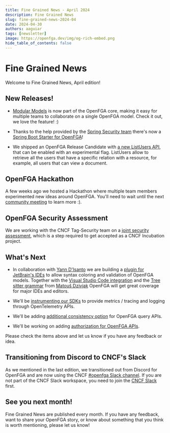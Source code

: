 ```yaml
---
title: Fine Grained News - April 2024
description: Fine Grained News
slug: fine-grained-news-2024-04
date: 2024-04-30
authors: aaguiar
tags: [newsletter]
image: https://openfga.dev/img/og-rich-embed.png
hide_table_of_contents: false
---
```

# Fine Grained News

Welcome to Fine Grained News, April edition!

## New Releases!

- [Modular Models](https://openfga.dev/blog/modular-models-announcement) is now part of the OpenFGA core, making it easy for multiple teams to collaborate on a single OpenFGA model. Check it out, we love the feature! :)

- Thanks to the help provided by the [Spring Security team](https://github.com/spring-projects/spring-security/issues/14121) there's now a [Spring Boot Starter for OpenFGA](https://github.com/openfga/spring-boot-starter)!

- We shipped an OpenFGA Release Candidate with [a new ListUsers API](https://openfga.dev/blog/list-users-announcement), that can be enabled with an experimental flag. ListUsers allow to retrieve all the users that have a specific relation with a resource, for example, all users that can view a document.

## OpenFGA Hackathon

A few weeks ago we hosted a Hackathon where multiple team members experimented new ideas around OpenFGA. You'll need to wait until the next [community meeting](https://github.com/openfga/community/blob/main/community-meetings.md) to learn more :).

## OpenFGA Security Assessment

We are working with the CNCF Tag-Security team on a [joint security assessment](https://github.com/cncf/tag-security/issues/1236), which is a step required to get accepted as a CNCF Incubation project.

## What's Next

- In collaboration with [Yann D'Isanto](https://github.com/le-yams) we are building a [plugin for JetBrain's IDEs](https://github.com/le-yams/openfga4intellij) to allow syntax coloring and validation of OpenFGA models. Together with the [Visual Studio Code integration](https://marketplace.visualstudio.com/items?itemName=openfga.openfga-vscode) and the [Tree sitter grammar](https://github.com/matoous/tree-sitter-fga) from [Matouš Dzivjak](https://github.com/matoous/) OpenFGA will get great coverage for major IDEs and editors.

- We'll be [instrumenting our SDKs](https://github.com/openfga/roadmap/issues/41) to provide metrics / tracing and logging through OpenTelemetry APIs.

- We'll be adding [additional consistency option](https://github.com/openfga/roadmap/issues/54) for OpenFGA query APIs.

- We'll be working on adding [authorization for OpenFGA APIs](https://github.com/openfga/roadmap/issues/30).

Please check the items above and let us know if you have any feedback or idea.

## Transitioning from Discord to CNCF's Slack

As we mentioned in the last edition, we transitioned out from Discord for OpenFGA and are now using the CNCF [#openfga Slack channel](https://cloud-native.slack.com/archives/C06G1NNH47N). If you are not part of the CNCF Slack workspace, you need to join the [CNCF Slack](https://slack.cncf.io) first.

## See you next month!

Fine Grained News are published every month. If you have any feedback, want to share your OpenFGA story, or know about something that you think is worth mentioning, please let us know!

